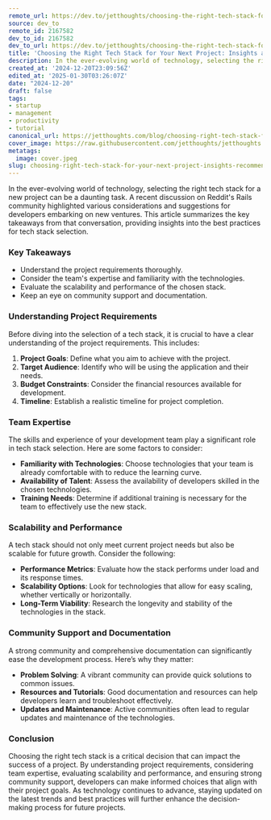 ```yaml
---
remote_url: https://dev.to/jetthoughts/choosing-the-right-tech-stack-for-your-next-project-insights-and-recommendations-101b
source: dev_to
remote_id: 2167582
dev_to_id: 2167582
dev_to_url: https://dev.to/jetthoughts/choosing-the-right-tech-stack-for-your-next-project-insights-and-recommendations-101b
title: 'Choosing the Right Tech Stack for Your Next Project: Insights and Recommendations'
description: In the ever-evolving world of technology, selecting the right tech stack for a new project can be a...
created_at: '2024-12-20T23:09:56Z'
edited_at: '2025-01-30T03:26:07Z'
date: "2024-12-20"
draft: false
tags:
- startup
- management
- productivity
- tutorial
canonical_url: https://jetthoughts.com/blog/choosing-right-tech-stack-for-your-next-project-insights-recommendations/
cover_image: https://raw.githubusercontent.com/jetthoughts/jetthoughts.github.io/master/content/blog/choosing-right-tech-stack-for-your-next-project-insights-recommendations/cover.jpeg
metatags:
  image: cover.jpeg
slug: choosing-right-tech-stack-for-your-next-project-insights-recommendations
---
```

In the ever-evolving world of technology, selecting the right tech stack for a new project can be a daunting task. A recent discussion on Reddit's Rails community highlighted various considerations and suggestions for developers embarking on new ventures. This article summarizes the key takeaways from that conversation, providing insights into the best practices for tech stack selection.

### Key Takeaways

*   Understand the project requirements thoroughly.
*   Consider the team's expertise and familiarity with the technologies.
*   Evaluate the scalability and performance of the chosen stack.
*   Keep an eye on community support and documentation.

### Understanding Project Requirements

Before diving into the selection of a tech stack, it is crucial to have a clear understanding of the project requirements. This includes:

1.  **Project Goals**: Define what you aim to achieve with the project.
2.  **Target Audience**: Identify who will be using the application and their needs.
3.  **Budget Constraints**: Consider the financial resources available for development.
4.  **Timeline**: Establish a realistic timeline for project completion.

### Team Expertise

The skills and experience of your development team play a significant role in tech stack selection. Here are some factors to consider:

*   **Familiarity with Technologies**: Choose technologies that your team is already comfortable with to reduce the learning curve.
*   **Availability of Talent**: Assess the availability of developers skilled in the chosen technologies.
*   **Training Needs**: Determine if additional training is necessary for the team to effectively use the new stack.

### Scalability and Performance

A tech stack should not only meet current project needs but also be scalable for future growth. Consider the following:

*   **Performance Metrics**: Evaluate how the stack performs under load and its response times.
*   **Scalability Options**: Look for technologies that allow for easy scaling, whether vertically or horizontally.
*   **Long-Term Viability**: Research the longevity and stability of the technologies in the stack.

### Community Support and Documentation

A strong community and comprehensive documentation can significantly ease the development process. Here’s why they matter:

*   **Problem Solving**: A vibrant community can provide quick solutions to common issues.
*   **Resources and Tutorials**: Good documentation and resources can help developers learn and troubleshoot effectively.
*   **Updates and Maintenance**: Active communities often lead to regular updates and maintenance of the technologies.

### Conclusion

Choosing the right tech stack is a critical decision that can impact the success of a project. By understanding project requirements, considering team expertise, evaluating scalability and performance, and ensuring strong community support, developers can make informed choices that align with their project goals. As technology continues to advance, staying updated on the latest trends and best practices will further enhance the decision-making process for future projects.
